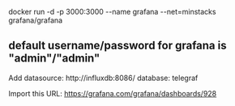 docker run -d -p 3000:3000 --name grafana --net=minstacks grafana/grafana

## default username/password for grafana is "admin"/"admin"

Add datasource:
  http://influxdb:8086/
  database: telegraf

Import this URL:
  https://grafana.com/grafana/dashboards/928
